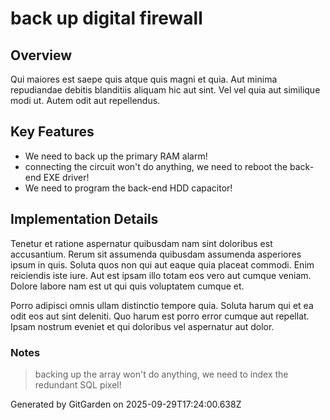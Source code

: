 # back up digital firewall

## Overview
Qui maiores est saepe quis atque quis magni et quia. Aut minima repudiandae debitis blanditiis aliquam hic aut sint. Vel vel quia aut similique modi ut. Autem odit aut repellendus.

## Key Features
- We need to back up the primary RAM alarm!
- connecting the circuit won't do anything, we need to reboot the back-end EXE driver!
- We need to program the back-end HDD capacitor!

## Implementation Details
Tenetur et ratione aspernatur quibusdam nam sint doloribus est accusantium. Rerum sit assumenda quibusdam assumenda asperiores ipsum in quis. Soluta quos non qui aut eaque quia placeat commodi. Enim reiciendis iste iure. Aut est ipsam illo totam eos vero aut cumque veniam. Dolore labore nam est ut qui quis voluptatem cumque et.
 Porro adipisci omnis ullam distinctio tempore quia. Soluta harum qui et ea odit eos aut sint deleniti. Quo harum est porro error cumque aut repellat. Ipsam nostrum eveniet et qui doloribus vel aspernatur aut dolor.

### Notes
> backing up the array won't do anything, we need to index the redundant SQL pixel!

Generated by GitGarden on 2025-09-29T17:24:00.638Z